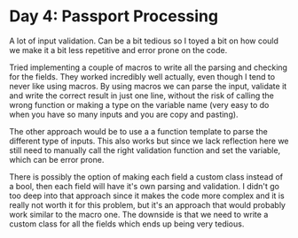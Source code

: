 # Day 4: Passport Processing

A lot of input validation. Can be a bit tedious so I toyed a bit on how could we make it a bit less repetitive and error prone on the code.

Tried implementing a couple of macros to write all the parsing and checking for the fields. They worked incredibly well actually, even though I tend to never like using macros. By using macros we can parse the input, validate it and write the correct result in just one line, without the risk of calling the wrong function or making a type on the variable name (very easy to do when you have so many inputs and you are copy and pasting).

The other approach would be to use a a function template to parse the different type of inputs. This also works but since we lack reflection here we still need to manually call the right validation function and set the variable, which can be error prone.

There is possibly the option of making each field a custom class instead of a bool, then each field will have it's own parsing and validation. I didn't go too deep into that approach since it makes the code more complex and it is really not worth it for this problem, but it's an approach that would probably work similar to the macro one. The downside is that we need to write a custom class for all the fields which ends up being very tedious.